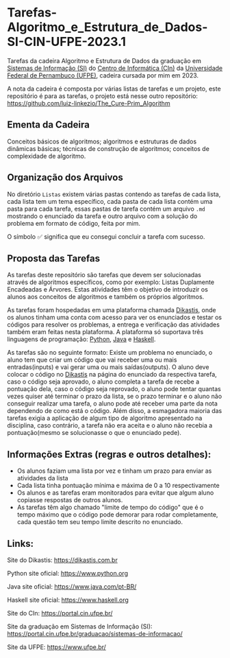# Tarefas-Algoritmo_e_Estrutura_de_Dados-SI-CIN-UFPE-2023.1

Tarefas da cadeira Algoritmo e Estrutura de Dados da graduação em [Sistemas de Informação (SI)](https://portal.cin.ufpe.br/graduacao/sistemas-de-informacao/) do [Centro de Informática (CIn)](https://portal.cin.ufpe.br/) da [Universidade Federal de Pernambuco (UFPE)](https://www.ufpe.br/), cadeira cursada por mim em 2023.

A nota da cadeira é composta por várias listas de tarefas e um projeto, este repositório é para as tarefas, o projeto está nesse outro repositório: https://github.com/luiz-linkezio/The_Cure-Prim_Algorithm

## Ementa da Cadeira

Conceitos básicos de algoritmos; algoritmos e estruturas de dados dinâmicas básicas; técnicas de construção de algoritmos; conceitos de complexidade de algoritmo.

## Organização dos Arquivos

No diretório `Listas` existem várias pastas contendo as tarefas de cada lista, cada lista tem um tema específico, cada pasta de cada lista contém uma pasta para cada tarefa, essas pastas de tarefa contém um arquivo `.md` mostrando o enunciado da tarefa e outro arquivo com a solução do problema em formato de código, feita por mim.

O símbolo ✅ significa que eu consegui concluir a tarefa com sucesso.

## Proposta das Tarefas

As tarefas deste repositório são tarefas que devem ser solucionadas através de algoritmos específicos, como por exemplo: Listas Duplamente Encadeadas e Árvores. Estas atividades têm o objetivo de introduzir os alunos aos conceitos de algoritmos e também os próprios algoritmos.

As tarefas foram hospedadas em uma plataforma chamada [Dikastis](https://dikastis.com.br), onde os alunos tinham uma conta com acesso para ver os enunciados e testar os códigos para resolver os problemas, a entrega e verificação das atividades também eram feitas nesta plataforma. A plataforma só suportava três linguagens de programação: [Python](https://www.python.org), [Java](https://www.java.com/pt-BR/) e [Haskell](https://www.haskell.org).

As tarefas são no seguinte formato: Existe um problema no enunciado, o aluno tem que criar um código que vai receber uma ou mais entradas(inputs) e vai gerar uma ou mais saídas(outputs). O aluno deve colocar o código no [Dikastis](https://dikastis.com.br) na página do enunciado da respectiva tarefa, caso o código seja aprovado, o aluno completa a tarefa de recebe a pontuação dela, caso o código seja reprovado, o aluno pode tentar quantas vezes quiser até terminar o prazo da lista, se o prazo terminar e o aluno não conseguir realizar uma tarefa, o aluno pode até receber uma parte da nota dependendo de como está o código. Além disso, a esmagadora maioria das tarefas exigia a aplicação de algum tipo de algoritmo apresentado na disciplina, caso contrário, a tarefa não era aceita e o aluno não recebia a pontuação(mesmo se solucionasse o que o enunciado pede).

## Informações Extras (regras e outros detalhes):

- Os alunos faziam uma lista por vez e tinham um prazo para enviar as atividades da lista
- Cada lista tinha pontuação mínima e máxima de 0 a 10 respectivamente
- Os alunos e as tarefas eram monitorados para evitar que algum aluno copiasse respostas de outros alunos.
- As tarefas têm algo chamado "limite de tempo do código" que é o tempo máximo que o código pode demorar para rodar completamente, cada questão tem seu tempo limite descrito no enunciado.

## Links:

Site do Dikastis: https://dikastis.com.br

Python site oficial: https://www.python.org

Java site oficial: https://www.java.com/pt-BR/

Haskell site oficial: https://www.haskell.org

Site do CIn: https://portal.cin.ufpe.br/

Site da graduação em Sistemas de Informação (SI): https://portal.cin.ufpe.br/graduacao/sistemas-de-informacao/

Site da UFPE: https://www.ufpe.br/
